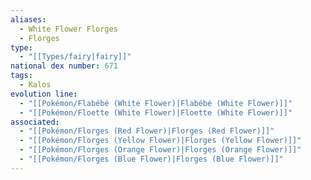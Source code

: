 ```yaml
---
aliases:
  - White Flower Florges
  - Florges
type:
  - "[[Types/fairy|fairy]]"
national dex number: 671
tags:
  - Kalos
evolution line:
  - "[[Pokémon/Flabébé (White Flower)|Flabébé (White Flower)]]"
  - "[[Pokémon/Floette (White Flower)|Floette (White Flower)]]"
associated:
  - "[[Pokémon/Florges (Red Flower)|Florges (Red Flower)]]"
  - "[[Pokémon/Florges (Yellow Flower)|Florges (Yellow Flower)]]"
  - "[[Pokémon/Florges (Orange Flower)|Florges (Orange Flower)]]"
  - "[[Pokémon/Florges (Blue Flower)|Florges (Blue Flower)]]"
---
```

